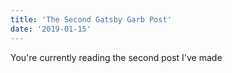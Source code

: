 ```yaml
---
title: 'The Second Gatsby Garb Post'
date: '2019-01-15'
---
```


You're currently reading the second post I've made